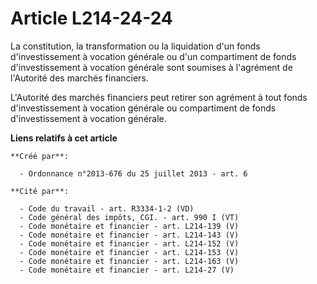 # Article L214-24-24

La constitution, la transformation ou la liquidation d'un fonds d'investissement à vocation générale ou d'un compartiment de
fonds d'investissement à vocation générale sont soumises à l'agrément de l'Autorité des marchés financiers. 

L'Autorité des marchés financiers peut retirer son agrément à tout fonds d'investissement à vocation générale ou compartiment
de fonds d'investissement à vocation générale.

**Liens relatifs à cet article**

	**Créé par**:

	  - Ordonnance n°2013-676 du 25 juillet 2013 - art. 6

	**Cité par**:

	  - Code du travail - art. R3334-1-2 (VD)
	  - Code général des impôts, CGI. - art. 990 I (VT)
	  - Code monétaire et financier - art. L214-139 (V)
	  - Code monétaire et financier - art. L214-143 (V)
	  - Code monétaire et financier - art. L214-152 (V)
	  - Code monétaire et financier - art. L214-153 (V)
	  - Code monétaire et financier - art. L214-163 (V)
	  - Code monétaire et financier - art. L214-27 (V)
